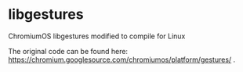 libgestures
===========

ChromiumOS libgestures modified to compile for Linux

The original code can be found here: https://chromium.googlesource.com/chromiumos/platform/gestures/ .
